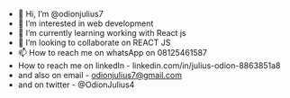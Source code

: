 - 👋 Hi, I’m @odionjulius7
- 👀 I’m interested in web development
- 🌱 I’m currently learning working with React js
- 💞️ I’m looking to collaborate on REACT JS 
- 📫 How to reach me on whatsApp on 08125461587
-  How to reach me on linkedIn - linkedin.com/in/julius-odion-8863851a8
-  and also on email - odionjulius7@gmail.com
-  and on twitter - @OdionJulius4
<!---
odionjulius7/odionjulius7 is a ✨ special ✨ repository because its `README.md` (this file) appears on your GitHub profile.
You can click the Preview link to take a look at your changes.
--->
